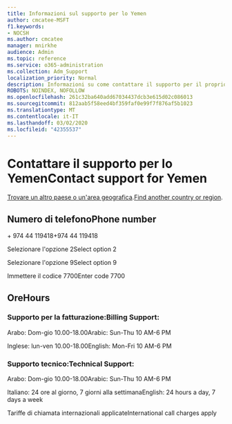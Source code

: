 ```yaml
---
title: Informazioni sul supporto per lo Yemen
author: cmcatee-MSFT
f1.keywords:
- NOCSH
ms.author: cmcatee
manager: mnirkhe
audience: Admin
ms.topic: reference
ms.service: o365-administration
ms.collection: Adm_Support
localization_priority: Normal
description: Informazioni su come contattare il supporto per il proprio paese o area geografica.
ROBOTS: NOINDEX, NOFOLLOW
ms.openlocfilehash: 261c32ba640add67034437dcb3e615d02c086013
ms.sourcegitcommit: 812aab5f58eed4bf359faf0e99f7f876af5b1023
ms.translationtype: MT
ms.contentlocale: it-IT
ms.lasthandoff: 03/02/2020
ms.locfileid: "42355537"
---
```

# <a name="contact-support-for-yemen"></a><span data-ttu-id="5b2be-103">Contattare il supporto per lo Yemen</span><span class="sxs-lookup"><span data-stu-id="5b2be-103">Contact support for Yemen</span></span>

<span data-ttu-id="5b2be-104">[Trovare un altro paese o un'area geografica](../contact-support-for-business-products.md).</span><span class="sxs-lookup"><span data-stu-id="5b2be-104">[Find another country or region](../contact-support-for-business-products.md).</span></span>

## <a name="phone-number"></a><span data-ttu-id="5b2be-105">Numero di telefono</span><span class="sxs-lookup"><span data-stu-id="5b2be-105">Phone number</span></span>
<span data-ttu-id="5b2be-106">+ 974 44 119418</span><span class="sxs-lookup"><span data-stu-id="5b2be-106">+974 44 119418</span></span>

<span data-ttu-id="5b2be-107">Selezionare l'opzione 2</span><span class="sxs-lookup"><span data-stu-id="5b2be-107">Select option 2</span></span>

<span data-ttu-id="5b2be-108">Selezionare l'opzione 9</span><span class="sxs-lookup"><span data-stu-id="5b2be-108">Select option 9</span></span>

<span data-ttu-id="5b2be-109">Immettere il codice 7700</span><span class="sxs-lookup"><span data-stu-id="5b2be-109">Enter code 7700</span></span>

## <a name="hours"></a><span data-ttu-id="5b2be-110">Ore</span><span class="sxs-lookup"><span data-stu-id="5b2be-110">Hours</span></span>
### <a name="billing-support"></a><span data-ttu-id="5b2be-111">Supporto per la fatturazione:</span><span class="sxs-lookup"><span data-stu-id="5b2be-111">Billing Support:</span></span>

<span data-ttu-id="5b2be-112">Arabo: Dom-gio 10.00-18.00</span><span class="sxs-lookup"><span data-stu-id="5b2be-112">Arabic: Sun-Thu 10 AM-6 PM</span></span>

<span data-ttu-id="5b2be-113">Inglese: lun-ven 10.00-18.00</span><span class="sxs-lookup"><span data-stu-id="5b2be-113">English: Mon-Fri 10 AM-6 PM</span></span>

### <a name="technical-support"></a><span data-ttu-id="5b2be-114">Supporto tecnico:</span><span class="sxs-lookup"><span data-stu-id="5b2be-114">Technical Support:</span></span>

<span data-ttu-id="5b2be-115">Arabo: Dom-gio 10.00-18.00</span><span class="sxs-lookup"><span data-stu-id="5b2be-115">Arabic: Sun-Thu 10 AM-6 PM</span></span>

<span data-ttu-id="5b2be-116">Italiano: 24 ore al giorno, 7 giorni alla settimana</span><span class="sxs-lookup"><span data-stu-id="5b2be-116">English: 24 hours a day, 7 days a week</span></span>

<span data-ttu-id="5b2be-117">Tariffe di chiamata internazionali applicate</span><span class="sxs-lookup"><span data-stu-id="5b2be-117">International call charges apply</span></span>
